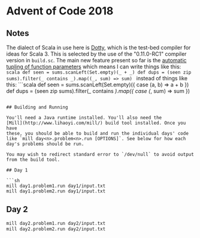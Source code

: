 # Advent of Code 2018

## Notes

The dialect of Scala in use here is [Dotty](http://dotty.epfl.ch/), which is
the test-bed compiler for ideas for Scala 3. This is selected by the use of
the "0.11.0-RC1" compiler version in `build.sc`. The main new feature present
so far is the [automatic tupling of function parameters](http://dotty.epfl.ch/docs/reference/auto-parameter-tupling.html)
which means I can write things like this: ```scala
    def seen = sums.scanLeft(Set.empty)(_ + _)
    def dups = (seen zip sums).filter(_ contains _).map((_, sum) => sum)
``` instead of things like this: ```scala
    def seen = sums.scanLeft(Set.empty)({ case (a, b) => a + b })
    def dups = (seen zip sums).filter(_ contains _).map({ case (_, sum) => sum })
```

## Building and Running

You'll need a Java runtime installed. You'll also need the
[Mill](http://www.lihaoyi.com/mill/) build tool installed. Once you have
these, you should be able to build and run the individual days' code
like `mill day<n>.problem<n>.run [OPTIONS]`. See below for how each
day's problems should be run.

You may wish to redirect standard error to `/dev/null` to avoid output
from the build tool.

## Day 1

```sh
mill day1.problem1.run day1/input.txt
mill day1.problem2.run day1/input.txt
```

## Day 2

```sh
mill day2.problem1.run day2/input.txt
mill day2.problem2.run day2/input.txt
```
